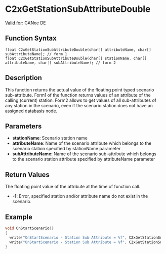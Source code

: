 # C2xGetStationSubAttributeDouble

[Valid for](../../../Shared/FeatureAvailability.md): CANoe DE

## Function Syntax

```plaintext
float C2xGetStationSubAttributeDouble(char[] attributeName, char[] subAttributeName); // form 1
float C2xGetStationSubAttributeDouble(char[] stationName, char[] attributeName, char[] subAttributeName); // form 2
```

## Description

This function returns the actual value of the floating point typed scenario sub-attribute. Form1 of the function returns values of an attribute of the calling (current) station. Form2 allows to get values of all sub-attributes of any station in the scenario, even if the scenario station does not have an assigned databasis node.

## Parameters

- **stationName**: Scenario station name
- **attributeName**: Name of the scenario attribute which belongs to the scenario station specified by stationName parameter
- **subAttributeName**: Name of the scenario sub-attribute which belongs to the scenario station attribute specified by attributeName parameter

## Return Values

The floating point value of the attribute at the time of function call.

- **-1**: Error, specified station and/or attribute name do not exist in the scenario.

## Example

```c
void OnStartScenario()
{
  write("OnStartScenario - Station Sub Attribute = %f", C2xGetStationSubAttributeDouble("MyAttribute", "MySubAttribute"));
  write("OnStartScenario - Station Sub Attribute = %f", C2xGetStationSubAttributeDouble("Station1","MyAttribute", "MySubAttribute"));
}
```
